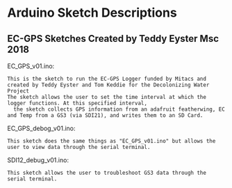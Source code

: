# Arduino Sketch Descriptions
## EC-GPS Sketches Created by Teddy Eyster Msc 2018

EC_GPS_v01.ino:

    This is the sketch to run the EC-GPS Logger funded by Mitacs and created by Teddy Eyster and Tom Keddie for the Decolonizing Water Project
    The sketch allows the user to set the time interval at which the logger functions. At this specified interval,
      the sketch collects GPS information from an adafruit featherwing, EC and Temp from a GS3 (via SDI21), and writes them to an SD Card. 

EC_GPS_debog_v01.ino:

    This sketch does the same things as "EC_GPS_v01.ino" but allows the user to view data through the serial terminal. 

SDI12_debug_v01.ino:

    This sketch allows the user to troubleshoot GS3 data through the serial terminal. 
